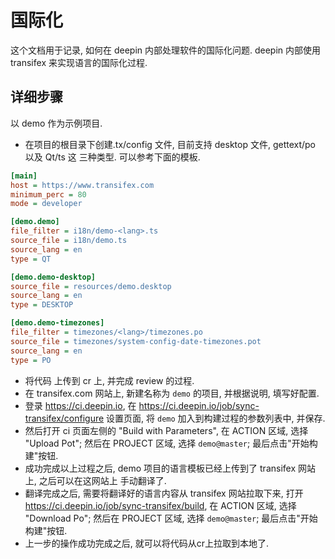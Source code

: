 # 国际化
这个文档用于记录, 如何在 deepin 内部处理软件的国际化问题.
deepin 内部使用 transifex 来实现语言的国际化过程.

## 详细步骤
以 demo 作为示例项目.
* 在项目的根目录下创建.tx/config 文件, 目前支持 desktop 文件, gettext/po 以及 Qt/ts 这
 三种类型. 可以参考下面的模板.
```ini
[main]
host = https://www.transifex.com
minimum_perc = 80
mode = developer

[demo.demo]
file_filter = i18n/demo-<lang>.ts
source_file = i18n/demo.ts
source_lang = en
type = QT

[demo.demo-desktop]
source_file = resources/demo.desktop
source_lang = en
type = DESKTOP

[demo.demo-timezones]
file_filter = timezones/<lang>/timezones.po
source_file = timezones/system-config-date-timezones.pot
source_lang = en
type = PO

```

* 将代码 上传到 cr 上, 并完成 review 的过程.
* 在 transifex.com 网站上, 新建名称为 `demo` 的项目, 并根据说明, 填写好配置.
* 登录 https://ci.deepin.io, 在 https://ci.deepin.io/job/sync-transifex/configure
 设置页面, 将 `demo` 加入到构建过程的参数列表中, 并保存.
* 然后打开 ci 页面左侧的 "Build with Parameters", 在 ACTION 区域, 选择 "Upload Pot";
 然后在 PROJECT 区域, 选择 `demo@master`; 最后点击"开始构建"按钮.
* 成功完成以上过程之后, demo 项目的语言模板已经上传到了 transifex 网站上, 之后可以在这网站上
 手动翻译了.
* 翻译完成之后, 需要将翻译好的语言内容从 transifex 网站拉取下来, 打开
 https://ci.deepin.io/job/sync-transifex/build, 在 ACTION 区域, 选择 "Download Po";
 然后在 PROJECT 区域, 选择 `demo@master`; 最后点击"开始构建"按钮.
* 上一步的操作成功完成之后, 就可以将代码从cr上拉取到本地了.